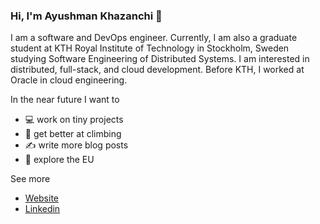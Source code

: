 ### Hi, I'm Ayushman Khazanchi 👋

I am a software and DevOps engineer. Currently, I am also a graduate student at KTH Royal Institute of Technology in Stockholm, Sweden studying Software Engineering of Distributed Systems. I am interested in distributed, full-stack, and cloud development. Before KTH, I worked at Oracle in cloud engineering.

In the near future I want to 

- 💻 work on tiny projects
- 🧗 get better at climbing
- ✍️ write more blog posts
- 🚄 explore the EU

See more
- [Website](https://akzn.me)
- [Linkedin](https://linkedin.com/in/aykhazanchi)
